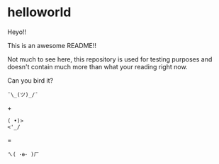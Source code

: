 # helloworld
Heyo!!

This is an awesome README!!

Not much to see here, this repository is used for testing purposes and doesn't contain much more than what your reading right now.  

Can you bird it?  

```
¯\_(ツ)_/¯
```

\+

```
( •)>
<'_/
```

=

```
ㄟ( ･ө･ )ㄏ
```
